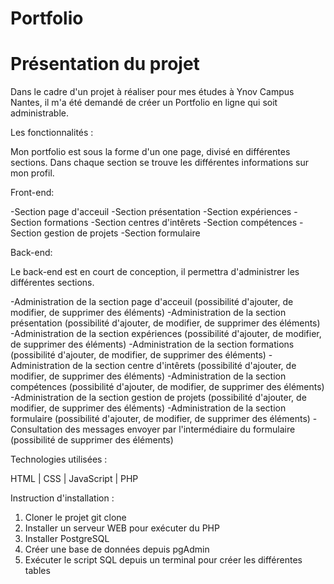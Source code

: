 # Portfolio

# Présentation du projet

Dans le cadre d'un projet à réaliser pour mes études à Ynov Campus Nantes, il m'a été demandé de créer un Portfolio en ligne qui soit administrable.

Les fonctionnalités : 

Mon portfolio est sous la forme d'un one page, divisé en différentes sections. Dans chaque section se trouve les différentes informations sur mon profil.

Front-end:

  -Section page d'acceuil
  -Section présentation
  -Section expériences
  -Section formations
  -Section centres d'intêrets
  -Section compétences
  -Section gestion de projets
  -Section formulaire
  
  Back-end:
  
  Le back-end est en court de conception, il permettra d'administrer les différentes sections.
  
  -Administration de la section page d'acceuil (possibilité d'ajouter, de modifier, de supprimer des éléments)
  -Administration de la section présentation (possibilité d'ajouter, de modifier, de supprimer des éléments)
  -Administration de la section expériences (possibilité d'ajouter, de modifier, de supprimer des éléments)
  -Administration de la section formations (possibilité d'ajouter, de modifier, de supprimer des éléments)
  -Administration de la section centre d'intêrets (possibilité d'ajouter, de modifier, de supprimer des éléments)
  -Administration de la section compétences (possibilité d'ajouter, de modifier, de supprimer des éléments)
  -Administration de la section gestion de projets (possibilité d'ajouter, de modifier, de supprimer des éléments)
  -Administration de la section formulaire (possibilité d'ajouter, de modifier, de supprimer des éléments)
  -Consultation des messages envoyer par l'intermédiaire du formulaire (possibilité de supprimer des éléments)
  
  Technologies utilisées :
  
  HTML | CSS | JavaScript | PHP
  
  Instruction d'installation : 
  
  1. Cloner le projet git clone 
  2. Installer un serveur WEB pour exécuter du PHP
  3. Installer PostgreSQL
  4. Créer une base de données depuis pgAdmin
  5. Exécuter le script SQL depuis un terminal pour créer les différentes tables
  
  
  
